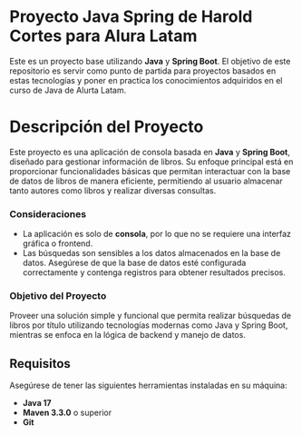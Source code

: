 # Proyecto Java Spring de Harold Cortes para Alura Latam

Este es un proyecto base utilizando **Java** y **Spring Boot**. El objetivo de este repositorio es servir como punto de partida para proyectos basados en estas tecnologías y poner en practica los conocimientos adquiridos en el curso de Java de Alurta Latam.

# Descripción del Proyecto

Este proyecto es una aplicación de consola basada en **Java** y **Spring Boot**, diseñado para gestionar información de libros. Su enfoque principal está en proporcionar funcionalidades básicas que permitan interactuar con la base de datos de libros de manera eficiente, permitiendo al usuario almacenar tanto autores como libros y realizar diversas consultas.

### Consideraciones

- La aplicación es solo de **consola**, por lo que no se requiere una interfaz gráfica o frontend.
- Las búsquedas son sensibles a los datos almacenados en la base de datos. Asegúrese de que la base de datos esté configurada correctamente y contenga registros para obtener resultados precisos.

### Objetivo del Proyecto

Proveer una solución simple y funcional que permita realizar búsquedas de libros por título utilizando tecnologías modernas como Java y Spring Boot, mientras se enfoca en la lógica de backend y manejo de datos.

## Requisitos

Asegúrese de tener las siguientes herramientas instaladas en su máquina:

- **Java 17**
- **Maven 3.3.0** o superior
- **Git**

